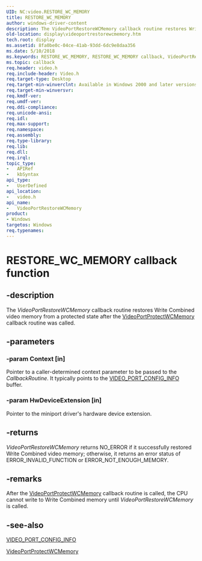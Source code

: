 ```yaml
---
UID: NC:video.RESTORE_WC_MEMORY
title: RESTORE_WC_MEMORY
author: windows-driver-content
description: The VideoPortRestoreWCMemory callback routine restores Write Combined video memory from a protected state after the VideoPortProtectWCMemory callback routine was called.
old-location: display\videoportrestorewcmemory.htm
tech.root: display
ms.assetid: 8fa0be0c-04ce-41ab-93dd-6dc9e8daa356
ms.date: 5/10/2018
ms.keywords: RESTORE_WC_MEMORY, RESTORE_WC_MEMORY callback, VideoPortRestoreWCMemory, VideoPortRestoreWCMemory callback function [Display Devices], VideoPort_Functions_88c8ebcc-40d1-4883-9e99-eac1aab0c6c7.xml, display.videoportrestorewcmemory, video/VideoPortRestoreWCMemory
ms.topic: callback
req.header: video.h
req.include-header: Video.h
req.target-type: Desktop
req.target-min-winverclnt: Available in Windows 2000 and later versions of the Windows operating systems.
req.target-min-winversvr: 
req.kmdf-ver: 
req.umdf-ver: 
req.ddi-compliance: 
req.unicode-ansi: 
req.idl: 
req.max-support: 
req.namespace: 
req.assembly: 
req.type-library: 
req.lib: 
req.dll: 
req.irql: 
topic_type:
-	APIRef
-	kbSyntax
api_type:
-	UserDefined
api_location:
-	video.h
api_name:
-	VideoPortRestoreWCMemory
product:
- Windows
targetos: Windows
req.typenames: 
---
```


# RESTORE_WC_MEMORY callback function


## -description


The <i>VideoPortRestoreWCMemory</i> callback routine restores Write Combined video memory from a protected state after the <a href="https://msdn.microsoft.com/0cee4f4d-4d9c-44be-94ad-459000f2adb1">VideoPortProtectWCMemory</a> callback routine was called.


## -parameters




### -param Context [in]

Pointer to a caller-determined context parameter to be passed to the <i>CallbackRoutine</i>. It typically points to the <a href="https://msdn.microsoft.com/library/windows/hardware/ff570531">VIDEO_PORT_CONFIG_INFO</a> buffer.


### -param HwDeviceExtension [in]

Pointer to the miniport driver's hardware device extension.


## -returns



<i>VideoPortRestoreWCMemory</i> returns NO_ERROR if it successfully restored Write Combined video memory; otherwise, it returns an error status of ERROR_INVALID_FUNCTION or ERROR_NOT_ENOUGH_MEMORY.




## -remarks



After the <a href="https://msdn.microsoft.com/0cee4f4d-4d9c-44be-94ad-459000f2adb1">VideoPortProtectWCMemory</a> callback routine is called, the CPU cannot write to Write Combined memory until <i>VideoPortRestoreWCMemory</i> is called.




## -see-also




<a href="https://msdn.microsoft.com/library/windows/hardware/ff570531">VIDEO_PORT_CONFIG_INFO</a>



<a href="https://msdn.microsoft.com/0cee4f4d-4d9c-44be-94ad-459000f2adb1">VideoPortProtectWCMemory</a>
 

 

